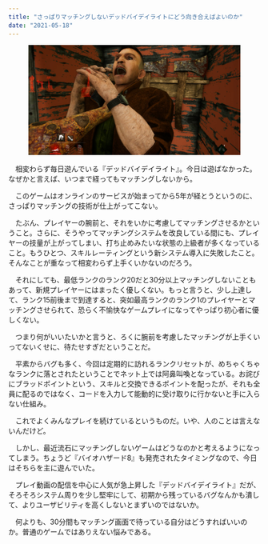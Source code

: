 ```yaml
---
title: "さっぱりマッチングしないデッドバイデイライトにどう向き合えばよいのか"
date: "2021-05-18"
---
```


<figure>

![](assets/ne22ba087eea1_2bfe27077abe34fd2b5fcaf515109fd9.png)

</figure>

　相変わらず毎日遊んでいる『デッドバイデイライト』。今日は遊ばなかった。なぜかと言えば、いつまで経ってもマッチングしないから。

　このゲームはオンラインのサービスが始まってから5年が経とうというのに、さっぱりマッチングの技術が仕上がってこない。

　たぶん、プレイヤーの腕前と、それをいかに考慮してマッチングさせるかということ。さらに、そうやってマッチングシステムを改良している間にも、プレイヤーの技量が上がってしまい、打ち止めみたいな状態の上級者が多くなっていること。もうひとつ、スキルレーティングという新システム導入に失敗したこと。そんなことが重なって相変わらず上手くいかないのだろう。

　それにしても、最低ランクのランク20だと30分以上マッチングしないこともあって、新規プレイヤーにはまったく優しくない。もっと言うと、少し上達して、ランク15前後まで到達すると、突如最高ランクのランク1のプレイヤーとマッチングさせられて、恐らく不愉快なゲームプレイになってやっぱり初心者に優しくない。

　つまり何がいいたいかと言うと、ろくに腕前を考慮したマッチングが上手くいってないくせに、待たせすぎだということだ。

　平素からバグも多く、今回は定期的に訪れるランクリセットが、めちゃくちゃなランクに落とされたということでネット上では阿鼻叫喚となっている。お詫びにブラッドポイントという、スキルと交換できるポイントを配ったが、それも全員に配るのではなく、コードを入力して能動的に受け取りに行かないと手に入らない仕組み。

　これでよくみんなプレイを続けているというものだ。いや、人のことは言えないんだけど。

　しかし、最近流石にマッチングしないゲームはどうなのかと考えるようになってしまう。ちょうど『バイオハザード8』も発売されたタイミングなので、今日はそちらを主に遊んでいた。

　プレイ動画の配信を中心に人気が急上昇した『デッドバイデイライト』だが、そろそろシステム周りを少し堅牢にして、初期から残っているバグなんかも潰して、よりユーザビリティを高くしないとまずいのではないか。

　何よりも、30分間もマッチング画面で待っている自分はどうすればいいのか。普通のゲームではありえない悩みである。
